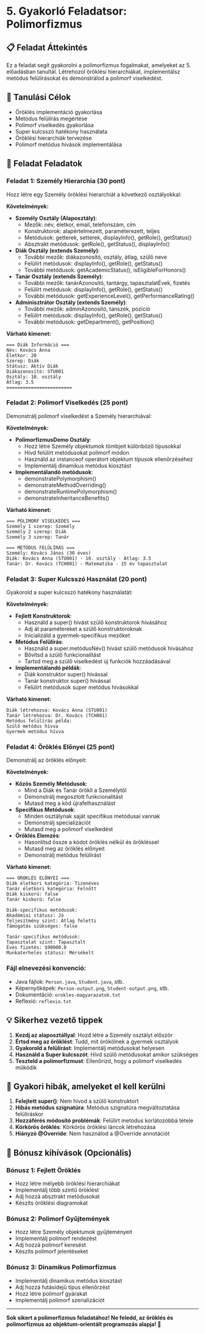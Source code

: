# 5. Gyakorló Feladatsor: Polimorfizmus

## 📋 Feladat Áttekintés
Ez a feladat segít gyakorolni a polimorfizmus fogalmakat, amelyeket az 5. előadásban tanultál. Létrehozol öröklési hierarchiákat, implementálsz metódus felülírásokat és demonstrálod a polimorf viselkedést.

## 🎯 Tanulási Célok
- Öröklés implementáció gyakorlása
- Metódus felülírás megértése
- Polimorf viselkedés gyakorlása
- Super kulcsszó hatékony használata
- Öröklési hierarchiák tervezése
- Polimorf metódus hívások implementálása

## 📝 Feladat Feladatok

### Feladat 1: Személy Hierarchia (30 pont)
Hozz létre egy Személy öröklési hierarchiát a következő osztályokkal:

**Követelmények:**
- **Személy Osztály (Alaposztály)**:
  - Mezők: név, életkor, email, telefonszám, cím
  - Konstruktorok: alapértelmezett, paraméterezett, teljes
  - Metódusok: getterek, setterek, displayInfo(), getRole(), getStatus()
  - Absztrakt metódusok: getRole(), getStatus(), displayInfo()
- **Diák Osztály (extends Személy)**:
  - További mezők: diákazonosító, osztály, átlag, szülő neve
  - Felülírt metódusok: displayInfo(), getRole(), getStatus()
  - További metódusok: getAcademicStatus(), isEligibleForHonors()
- **Tanár Osztály (extends Személy)**:
  - További mezők: tanárAzonosító, tantárgy, tapasztalatÉvek, fizetés
  - Felülírt metódusok: displayInfo(), getRole(), getStatus()
  - További metódusok: getExperienceLevel(), getPerformanceRating()
- **Adminisztrátor Osztály (extends Személy)**:
  - További mezők: adminAzonosító, tanszék, pozíció
  - Felülírt metódusok: displayInfo(), getRole(), getStatus()
  - További metódusok: getDepartment(), getPosition()

**Várható kimenet:**
```
=== Diák Információ ===
Név: Kovács Anna
Életkor: 20
Szerep: Diák
Státusz: Aktív Diák
Diákazonosító: STU001
Osztály: 10. osztály
Átlag: 3.5
========================
```

### Feladat 2: Polimorf Viselkedés (25 pont)
Demonstrálj polimorf viselkedést a Személy hierarchiával:

**Követelmények:**
- **PolimorfizmusDemo Osztály**:
  - Hozz létre Személy objektumok tömbjeit különböző típusokkal
  - Hívd felülírt metódusokat polimorf módon
  - Használd az instanceof operátort objektum típusok ellenőrzéséhez
  - Implementálj dinamikus metódus kiosztást
- **Implementálandó metódusok**:
  - demonstratePolymorphism()
  - demonstrateMethodOverriding()
  - demonstrateRuntimePolymorphism()
  - demonstrateInheritanceBenefits()

**Várható kimenet:**
```
=== POLIMORF VISELKEDÉS ===
Személy 1 szerep: Személy
Személy 2 szerep: Diák
Személy 3 szerep: Tanár

=== METÓDUS FELÜLÍRÁS ===
Személy: Kovács János (30 éves)
Diák: Kovács Anna (STU001) - 10. osztály - Átlag: 3.5
Tanár: Dr. Kovács (TCH001) - Matematika - 15 év tapasztalat
```

### Feladat 3: Super Kulcsszó Használat (20 pont)
Gyakorold a super kulcsszó hatékony használatát:

**Követelmények:**
- **Fejlett Konstruktorok**:
  - Használd a super() hívást szülő konstruktorok hívásához
  - Adj át paramétereket a szülő konstruktoroknak
  - Inicializáld a gyermek-specifikus mezőket
- **Metódus Felülírás**:
  - Használd a super.metódusNév() hívást szülő metódusok hívásához
  - Bővítsd a szülő funkcionalitást
  - Tartsd meg a szülő viselkedést új funkciók hozzáadásával
- **Implementálandó példák**:
  - Diák konstruktor super() hívással
  - Tanár konstruktor super() hívással
  - Felülírt metódusok super metódus hívásokkal

**Várható kimenet:**
```
Diák létrehozva: Kovács Anna (STU001)
Tanár létrehozva: Dr. Kovács (TCH001)
Metódus felülírás példa:
Szülő metódus hívva
Gyermek metódus hívva
```

### Feladat 4: Öröklés Előnyei (25 pont)
Demonstrálj az öröklés előnyeit:

**Követelmények:**
- **Közös Személy Metódusok**:
  - Mind a Diák és Tanár örökli a Személytől
  - Demonstrálj megosztott funkcionalitást
  - Mutasd meg a kód újrafelhasználást
- **Specifikus Metódusok**:
  - Minden osztálynak saját specifikus metódusai vannak
  - Demonstrálj specializációt
  - Mutasd meg a polimorf viselkedést
- **Öröklés Elemzés**:
  - Hasonlítsd össze a kódot öröklés nélkül és örökléssel
  - Mutasd meg az öröklés előnyeit
  - Demonstrálj metódus felülírást

**Várható kimenet:**
```
=== ÖRÖKLÉS ELŐNYEI ===
Diák életkori kategória: Tizenéves
Tanár életkori kategória: Felnőtt
Diák kiskorú: false
Tanár kiskorú: false

Diák-specifikus metódusok:
Akadémiai státusz: Jó
Teljesítmény szint: Átlag feletti
Támogatás szükséges: false

Tanár-specifikus metódusok:
Tapasztalat szint: Tapasztalt
Éves fizetés: $90000.0
Munkaterhelés státusz: Mérsékelt
```

### Fájl elnevezési konvenció:
- Java fájlok: `Person.java`, `Student.java`, stb.
- Képernyőképek: `Person-output.png`, `Student-output.png`, stb.
- Dokumentáció: `orokles-magyarazatok.txt`
- Reflexió: `reflexio.txt`

## 💡 Sikerhez vezető tippek

1. **Kezdj az alaposztállyal**: Hozd létre a Személy osztályt először
2. **Értsd meg az öröklést**: Tudd, mit örökölnek a gyermek osztályok
3. **Gyakorold a felülírást**: Implementálj metódusokat helyesen
4. **Használd a Super kulcsszót**: Hívd szülő metódusokat amikor szükséges
5. **Teszteld a polimorfizmust**: Ellenőrizd, hogy a polimorf viselkedés működik

## 🚨 Gyakori hibák, amelyeket el kell kerülni

1. **Felejtett super()**: Nem hívod a szülő konstruktort
2. **Hibás metódus szignatúra**: Metódus szignatúra megváltoztatása felülíráskor
3. **Hozzáférés módosító problémák**: Felülírt metódus korlátozóbbá tétele
4. **Körkörös öröklés**: Körkörös öröklési láncok létrehozása
5. **Hiányzó @Override**: Nem használod a @Override annotációt

## 🎯 Bónusz kihívások (Opcionális)

### Bónusz 1: Fejlett Öröklés
- Hozz létre mélyebb öröklési hierarchiákat
- Implementálj több szintű öröklést
- Adj hozzá absztrakt metódusokat
- Készíts öröklési diagramokat

### Bónusz 2: Polimorf Gyűjtemények
- Hozz létre Személy objektumok gyűjteményeit
- Implementálj polimorf rendezést
- Adj hozzá polimorf keresést
- Készíts polimorf jelentéseket

### Bónusz 3: Dinamikus Polimorfizmus
- Implementálj dinamikus metódus kiosztást
- Adj hozzá futásidejű típus ellenőrzést
- Hozz létre polimorf gyárakat
- Implementálj polimorf szerializációt

---

**Sok sikert a polimorfizmus feladatához! Ne feledd, az öröklés és polimorfizmus az objektum-orientált programozás alapja! 🚀**
